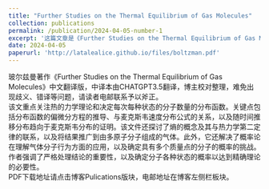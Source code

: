 ```yaml
---
title: "Further Studies on the Thermal Equilibrium of Gas Molecules"
collection: publications
permalink: /publication/2024-04-05-number-1
excerpt: '这篇文章是《Further Studies on the Thermal Equilibrium of Gas Molecules》的中译本，《关于气体分子热平衡的进一步研究》，仅供参考学习'
date: 2024-04-05
paperurl: 'http://latalealice.github.io/files/boltzman.pdf'
---
```


玻尔兹曼著作《Further Studies on the Thermal Equilibrium of Gas Molecules》中文翻译版，中译本由CHATGPT3.5翻译，博主校对整理，难免出现歧义、错译等问题，请读者电邮联系予以斧正。  
该文重点关注热的力学理论和决定每次每种状态的分子数量的分布函数。关键点包括分布函数的偏微分方程的推导、与麦克斯韦速度分布公式的关系，以及随时间推移分布趋向于麦克斯韦分布的证明。该文件还探讨了熵的概念及其与热力学第二定律的联系，以及将结果推广到由多原子分子组成的气体。此外，它还解决了概率论在理解气体分子行为方面的应用，以及确定具有多个质量点的分子的概率的挑战。作者强调了严格处理结论的重要性，以及确定分子各种状态的概率以达到精确理论的必要性。  
PDF下载地址请点击博客Pulications版块，电邮地址在博客左侧栏板块。
